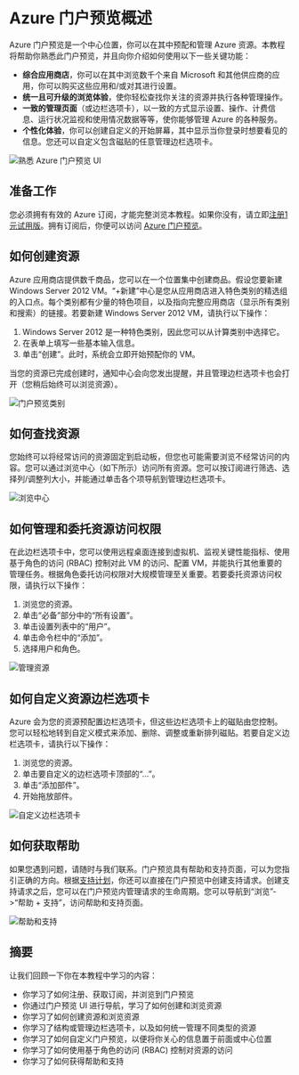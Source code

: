 <properties
	pageTitle=" Azure 门户预览概述"
	description="了解如何使用 Azure 门户预览。"
	services=""
	documentationCenter=""
	authors="davidwrede"
	manager="dwrede"
	editor="jimbe"/>

<tags
	ms.service="na"
	ms.workload="na"
	ms.tgt_pltfrm="na"
	ms.devlang="na"
	ms.topic="hero-article"
	ms.date="12/16/2015"
	wacn.date="05/13/2016"
	ms.author="dwrede"/>

#  Azure 门户预览概述

 Azure 门户预览是一个中心位置，你可以在其中预配和管理 Azure 资源。本教程将帮助你熟悉此门户预览，并且向你介绍如何使用以下一些关键功能：
- **综合应用商店**，你可以在其中浏览数千个来自 Microsoft 和其他供应商的应用，你可以购买这些应用和/或对其进行设置。
- **统一且可升级的浏览体验**，使你轻松查找你关注的资源并执行各种管理操作。
- **一致的管理页面**（或边栏选项卡），以一致的方式显示设置、操作、计费信息、运行状况监视和使用情况数据等等，使你能够管理 Azure 的各种服务。
- **个性化体验**，你可以创建自定义的开始屏幕，其中显示当你登录时想要看见的信息。您还可以自定义包含磁贴的任意管理边栏选项卡。

 ![熟悉 Azure 门户预览 UI][UIOrientation]

## 准备工作

您必须拥有有效的 Azure 订阅，才能完整浏览本教程。如果你没有，请立即[注册1元试用版](/pricing/1rmb-trial/)。拥有订阅后，你便可以访问 [Azure 门户预览](https://portal.azure.cn)。

## 如何创建资源

Azure 应用商店提供数千商品，您可以在一个位置集中创建商品。假设您要新建 Windows Server 2012 VM。“+新建”中心是您从应用商店进入特色类别的精选组的入口点。每个类别都有少量的特色项目，以及指向完整应用商店（显示所有类别和搜索）的链接。若要新建 Windows Server 2012 VM，请执行以下操作：

1.	Windows Server 2012 是一种特色类别，因此您可以从计算类别中选择它。  
2.	在表单上填写一些基本输入信息。
3.	单击“创建”。此时，系统会立即开始预配你的 VM。

当您的资源已完成创建时，通知中心会向您发出提醒，并且管理边栏选项卡也会打开（您稍后始终可以浏览资源）。

![门户预览类别][PortalCategories]


## 如何查找资源

您始终可以将经常访问的资源固定到启动板，但您也可能需要浏览不经常访问的内容。您可以通过浏览中心（如下所示）访问所有资源。您可以按订阅进行筛选、选择列/调整列大小，并能通过单击各个项导航到管理边栏选项卡。

![浏览中心][BrowseHub]

## 如何管理和委托资源访问权限

在此边栏选项卡中，您可以使用远程桌面连接到虚拟机、监视关键性能指标、使用基于角色的访问 (RBAC) 控制对此 VM 的访问、配置 VM，并能执行其他重要的管理任务。根据角色委托访问权限对大规模管理至关重要。若要委托资源访问权限，请执行以下操作：

1.	浏览您的资源。
2.	单击“必备”部分中的“所有设置”。
3.	单击设置列表中的“用户”。
4.	单击命令栏中的“添加”。
5.	选择用户和角色。

![管理资源][ManageResource]

## 如何自定义资源边栏选项卡

Azure 会为您的资源预配置边栏选项卡，但这些边栏选项卡上的磁贴由您控制。您可以轻松地转到自定义模式来添加、删除、调整或重新排列磁贴。若要自定义边栏选项卡，请执行以下操作：

1.	浏览您的资源。
2.	单击要自定义的边栏选项卡顶部的“...”。
3.	单击“添加部件”。
4.	开始拖放部件。  

![自定义边栏选项卡][CustomizeBlades]

## 如何获取帮助

如果您遇到问题，请随时与我们联系。门户预览具有帮助和支持页面，可以为您指引正确的方向。根据[支持计划](/support/plans/)，你还可以直接在门户预览中创建支持请求。创建支持请求之后，您可以在门户预览内管理请求的生命周期。您可以导航到“浏览”->“帮助 + 支持”，访问帮助和支持页面。

![帮助和支持][HelpSupport]

## 摘要

让我们回顾一下你在本教程中学习的内容：
- 你学习了如何注册、获取订阅，并浏览到门户预览
- 你通过门户预览 UI 进行导航，学习了如何创建和浏览资源
- 你学习了如何创建资源和浏览资源
- 你学习了结构或管理边栏选项卡，以及如何统一管理不同类型的资源
- 你学习了如何自定义门户预览，以便将你关心的信息置于前面或中心位置
- 你学习了如何使用基于角色的访问 (RBAC) 控制对资源的访问
- 你学习了如何获得帮助和支持


[UIOrientation]: ./media/azure-portal-how-to-use/azure_portal_1.png
[PortalCategories]: ./media/azure-portal-how-to-use/azure_portal_2.png
[BrowseHub]: ./media/azure-portal-how-to-use/azure_portal_3.png
[ManageResource]: ./media/azure-portal-how-to-use/azure_portal_4.png
[CustomizeBlades]: ./media/azure-portal-how-to-use/azure_portal_5.png
[HelpSupport]: ./media/azure-portal-how-to-use/azure_portal_6.png

<!---HONumber=Mooncake_0418_2016-->